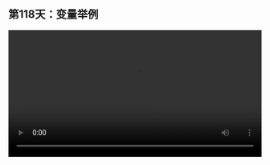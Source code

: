 ## 第118天：变量举例

<video width="100%" controls controlslist="nodownload nofullscreen noremoteplayback" disablePictureInPicture>
  <source src="https://api.keepwork.com/ts-storage/siteFiles/19266/raw#1607609102039session118  变量举例.webm" type="video/webm">
  <source src="https://api.keepwork.com/ts-storage/siteFiles/19267/raw#1607609121991session118_small  变量举例.mp4" type="video/mp4" />
   
  你的浏览器不支持播放
</video>

<style>
video::-webkit-media-controls-fullscreen-button {
    display: none;
}
</style>
### 字幕

下面我们通过一个例子来看一下如何使用变量。
我们到**运动**项下，使用**前进1格在0.5秒内**，
然后再**旋转**90度，
再前进1格在0.5秒内。
我们运行一下，
是这样的。
下面我们用变量来替换这里的常量1和0.5。
我们先在前面声明一个本地变量，人物行走的距离local walkDistance=5
再定义一个速度local speed=4
下面我们先将这里的前进1格的1改为变量walkDistance；
同理，下面这里也改为walkDistance。
0.5秒表示运动的时间。
根据数学，我们应该用walkDistance/speed，得到运动的时间。
也就是5米除以每秒钟4米。
这时我们运行一下。
我们看到人物往前走了5米，转90度又走了5米。
这时，如果我们把walkDistance改为10，
我们运行一下。
可以看到，人物走了10米，又向右走了10米。
这时，我们再把变量speed改为8，他会以两倍的速度，每秒钟8米的速度前进。
变量是编程中最难理解的概念。
程序员在编程时有一大半的时间都在思考代码中需要哪些变量，是本地的还是全局的，以及用什么通俗易懂的名字。
后面我们还会看到，函数名本身也是变量，所以变量无处不在。
高级和初级程序员代码的主要区别就是在变量的使用和命名上。

### 动手练习